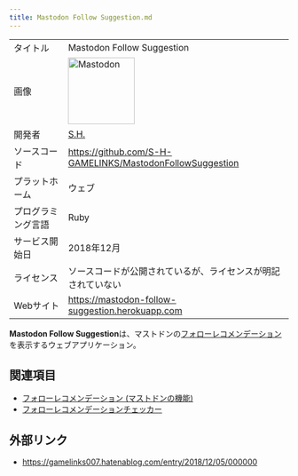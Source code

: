 ```yaml
---
title: Mastodon Follow Suggestion.md
---
```

<div>

|                    |                                                                                                                                                                                                                                                                                                        |
|--------------------|--------------------------------------------------------------------------------------------------------------------------------------------------------------------------------------------------------------------------------------------------------------------------------------------------------|
| タイトル           | Mastodon Follow Suggestion                                                                                                                                                                                                                                                                             |
| 画像               | [<img src="/images/thumb/0/00/Mastodon_logo.png/120px-Mastodon_logo.png" srcset="/images/thumb/0/00/Mastodon_logo.png/180px-Mastodon_logo.png 1.5x, /images/0/00/Mastodon_logo.png 2x" width="120" height="120" alt="Mastodon" />](/%E3%83%95%E3%82%A1%E3%82%A4%E3%83%AB:Mastodon_logo.png "Mastodon") |
| 開発者             | [S.H.](/SH "SH")                                                                                                                                                                                                                                                                                       |
| ソースコード       | <a href="https://github.com/S-H-GAMELINKS/MastodonFollowSuggestion" rel="nofollow">https://github.com/S-H-GAMELINKS/MastodonFollowSuggestion</a>                                                                                                                                                       |
| プラットホーム     | ウェブ                                                                                                                                                                                                                                                                                                 |
| プログラミング言語 | Ruby                                                                                                                                                                                                                                                                                                   |
| サービス開始日     | 2018年12月                                                                                                                                                                                                                                                                                             |
| ライセンス         | ソースコードが公開されているが、ライセンスが明記されていない                                                                                                                                                                                                                                           |
| Webサイト          | <a href="https://mastodon-follow-suggestion.herokuapp.com" rel="nofollow">https://mastodon-follow-suggestion.herokuapp.com</a>                                                                                                                                                                         |

  
**Mastodon Follow Suggestion**は、マストドンの[フォローレコメンデーション](/%E3%83%95%E3%82%A9%E3%83%AD%E3%83%BC%E3%83%AC%E3%82%B3%E3%83%A1%E3%83%B3%E3%83%87%E3%83%BC%E3%82%B7%E3%83%A7%E3%83%B3_(%E3%83%9E%E3%82%B9%E3%83%88%E3%83%89%E3%83%B3%E3%81%AE%E6%A9%9F%E8%83%BD) "フォローレコメンデーション (マストドンの機能)")を表示するウェブアプリケーション。

## 関連項目

-   [フォローレコメンデーション (マストドンの機能)](/%E3%83%95%E3%82%A9%E3%83%AD%E3%83%BC%E3%83%AC%E3%82%B3%E3%83%A1%E3%83%B3%E3%83%87%E3%83%BC%E3%82%B7%E3%83%A7%E3%83%B3_(%E3%83%9E%E3%82%B9%E3%83%88%E3%83%89%E3%83%B3%E3%81%AE%E6%A9%9F%E8%83%BD) "フォローレコメンデーション (マストドンの機能)")
-   [フォローレコメンデーションチェッカー](/%E3%83%95%E3%82%A9%E3%83%AD%E3%83%BC%E3%83%AC%E3%82%B3%E3%83%A1%E3%83%B3%E3%83%87%E3%83%BC%E3%82%B7%E3%83%A7%E3%83%B3%E3%83%81%E3%82%A7%E3%83%83%E3%82%AB%E3%83%BC "フォローレコメンデーションチェッカー")

## 外部リンク

-   <a href="https://gamelinks007.hatenablog.com/entry/2018/12/05/000000" rel="nofollow">https://gamelinks007.hatenablog.com/entry/2018/12/05/000000</a>

</div>
